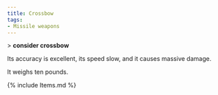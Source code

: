 ```yaml
---
title: Crossbow
tags:
- Missile weapons
---
```


\> **consider crossbow**

Its accuracy is excellent, its speed slow, and it causes massive damage.

It weighs ten pounds.

{% include Items.md %}
